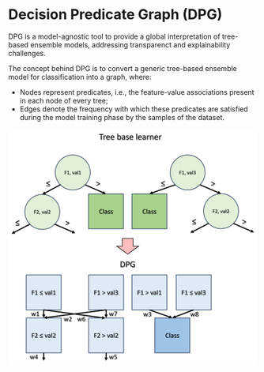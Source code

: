 # Decision Predicate Graph (DPG)
DPG is a model-agnostic tool to provide a global interpretation of tree-based ensemble models, addressing transparenct and explainability challenges.

The concept behind DPG is to convert a generic tree-based ensemble model for classification into a graph, where:
- Nodes represent predicates, i.e., the feature-value associations present in each node of every tree;
- Edges denote the frequency with which these predicates are satisfied during the model training phase by the samples of the dataset.

![visualization](https://github.com/LeonardoArrighi/DPG/blob/main/examples/example.png?raw=true
)
